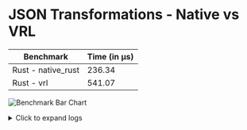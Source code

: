 # JSON Transformations - Native vs VRL 

| Benchmark | Time (in µs) |
|-----------|------|
| Rust - native_rust | 236.34 |
| Rust - vrl | 541.07 |

![Benchmark Bar Chart](https://quickchart.io/chart?bkg=white&c=%7B%22data%22%3A%7B%22datasets%22%3A%5B%7B%22data%22%3A%5B236.34%2C541.07%5D%2C%22label%22%3A%22Benchmark%20Results%22%7D%5D%2C%22labels%22%3A%5B%22Rust%20-%20native_rust%22%2C%22Rust%20-%20vrl%22%5D%7D%2C%22options%22%3A%7B%22scales%22%3A%7B%22yAxes%22%3A%5B%7B%22ticks%22%3A%7B%22beginAtZero%22%3Atrue%7D%7D%5D%7D%2C%22title%22%3A%7B%22display%22%3Atrue%2C%22text%22%3A%22Lower%20is%20Better%22%7D%7D%2C%22type%22%3A%22bar%22%7D)

<details><summary>Click to expand logs</summary>

Rust Benchmark Output:

```shell

running 0 tests

test result: ok. 0 passed; 0 failed; 0 ignored; 0 measured; 0 filtered out; finished in 0.00s

vrl                     time:   [540.72 ns 541.07 ns 541.44 ns]
Found 2 outliers among 100 measurements (2.00%)
  1 (1.00%) high mild
  1 (1.00%) high severe

native_rust             time:   [236.09 ns 236.34 ns 236.65 ns]
Found 5 outliers among 100 measurements (5.00%)
  3 (3.00%) high mild
  2 (2.00%) high severe


```



</details>
